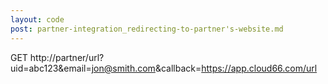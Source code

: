 ```yaml
---
layout: code
post: partner-integration_redirecting-to-partner's-website.md
---
```



GET http://partner/url?uid=abc123&email=jon@smith.com&callback=https://app.cloud66.com/url
